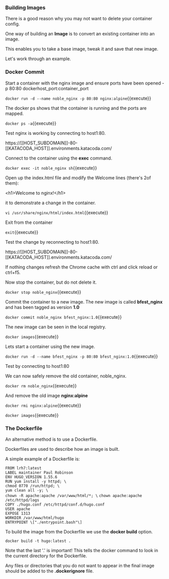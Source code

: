 ### Building Images

There is a good reason why you may not want to delete your container config.

One way of building an **Image** is to convert an existing container into an image.

This enables you to take a base image, tweak it and save that new image.

Let's work through an example.

### Docker Commit

Start a container with the nginx image and ensure ports have been opened -p 80:80 dockerhost_port:container_port

`docker run -d --name noble_nginx -p 80:80 nginx:alpine`{{execute}}

The docker ps shows that the container is running and the ports are mapped.

`docker ps -a`{{execute}}

Test nginx is working by connecting to host1:80.

https://[[HOST_SUBDOMAIN]]-80-[[KATACODA_HOST]].environments.katacoda.com/

Connect to the container using the **exec** command.

`docker exec -it noble_nginx sh`{{execute}}

Open up the index.html file and modify the Welcome lines (there's 2of them):

\<h1>Welcome to nginx!\</h1>

it to demonstrate a change in the container.

`vi /usr/share/nginx/html/index.html`{{execute}}

Exit from the container

`exit`{{execute}}

Test the change by reconnecting to host1:80.

https://[[HOST_SUBDOMAIN]]-80-[[KATACODA_HOST]].environments.katacoda.com/

If nothing changes refresh the Chrome cache with ctrl and click reload or ctrl+f5.

Now stop the container, but do not delete it.

`docker stop noble_nginx`{{execute}}

Commit the container to a new image. The new image is called **bfest_nginx** and has been tagged as version **1.0**

`docker commit noble_nginx bfest_nginx:1.0`{{execute}}

The new image can be seen in the local registry.

`docker images`{{execute}}

Lets start a container using the new image.

`docker run -d --name bfest_nginx -p 80:80 bfest_nginx:1.0`{{execute}}

Test by connecting to host1:80

We can now safely remove the old container, noble_nginx.

`docker rm noble_nginx`{{execute}}

And remove the old image **nginx:alpine**

`docker rmi nginx:alpine`{{execute}}

`docker images`{{execute}}

### The Dockerfile

An alternative method is to use a Dockerfile.

Dockerfiles are used to describe how an image is built.

A simple example of a Dockerfile is:

`FROM lrh7:latest`  
`LABEL maintainer Paul Robinson`  
`ENV HUGO_VERSION 1.55.6`  
`RUN yum install -y httpd; \`  
`chmod 0770 /run/httpd; \`  
`yum clean all -y; \`  
`chown -R apache:apache /var/www/html/*; \` 
`chown apache:apache /etc/httpd/logs`  
`COPY ./hugo.conf /etc/httpd/conf.d/hugo.conf`  
`USER apache`  
`EXPOSE 1313`  
`WORKDIR /var/www/html/hugo`  
`ENTRYPOINT \["./entrypoint.bash"\]`

To build the image from the Dockerfile we use the **docker build** option.

`docker build -t hugo:latest .`

Note that the last '.' is important! This tells the docker command to look in the current directory for the Dockerfile.

Any files or directories that you do not want to appear in the final image should be added to the **.dockerignore** file.
